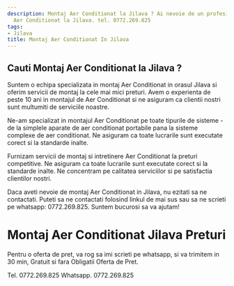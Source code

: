 ```yaml
---
description: Montaj Aer Conditionat la Jilava ? Ai nevoie de un profesionist in Montaj
  Aer Conditionat la Jilava. tel. 0772.269.825
tags:
- Jilava
title: Montaj Aer Conditionat In Jilava
---
```



## Cauti Montaj Aer Conditionat la Jilava ?


Suntem o echipa specializata in montaj Aer Conditionat in orasul Jilava si oferim servicii de montaj la cele mai mici preturi. Avem o experienta de peste 10 ani in montajul de Aer Conditionat si ne asiguram ca clientii nostri sunt multumiti de serviciile noastre.

Ne-am specializat in montajul Aer Conditionat pe toate tipurile de sisteme - de la simplele aparate de aer conditionat portabile pana la sisteme complexe de aer conditionat. Ne asiguram ca toate lucrarile sunt executate corect si la standarde inalte.

Furnizam servicii de montaj si intretinere Aer Conditionat la preturi competitive. Ne asiguram ca toate lucrarile sunt executate corect si la standarde inalte. Ne concentram pe calitatea serviciilor si pe satisfactia clientilor nostri.

Daca aveti nevoie de montaj Aer Conditionat in Jilava, nu ezitati sa ne contactati. Puteti sa ne contactati folosind linkul de mai sus sau sa ne scrieti pe whatsapp: 0772.269.825. Suntem bucurosi sa va ajutam!

# Montaj Aer Conditionat Jilava Preturi
Pentru o oferta de pret, va rog sa imi scrieti pe whatsapp, si va trimitem in 30 min, Gratuit si fara Obligatii Oferta de Pret.

Tel. 0772.269.825
Whatsapp. 0772.269.825